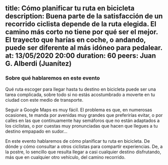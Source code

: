 title: Cómo planificar tu ruta en bicicleta 
description: Buena parte de la satisfacción de un recorrido ciclista depende de la ruta elegida. El camino más corto no tiene por qué ser el mejor. El trayecto que harías en coche, o andando, puede ser diferente al más idóneo para pedalear. 
at: 13/05/2020 20:00
duration: 60
peers: Juan G. Alberdi (Juanítez)
----
### Sobre qué hablaremos en este evento

Qué ruta escoger para llegar hasta tu destino en bicicleta puede ser una tarea complicada, sobre todo si no estás acostumbrado a moverte en tu ciudad con este medio de transporte.

Seguir a Google Maps es muy fácil. El problema es que, en numerosas ocasiones, te manda por avenidas muy grandes que preferirías evitar, o por calles en las que continuamente hay semáforos que no están adaptados a los ciclistas, o por cuestas muy pronunciadas que hacen que llegues a tu destino empapado en sudor…

En este evento hablaremos de cómo planificar tu ruta en bicicleta. De dónde y cómo consultar a otros ciclistas para compartir experiencias. De, a la postre, lo sencillo que resulta llegar a casi cualquier destino disfrutando, más que en cualquier otro vehículo, del camino recorrido.
